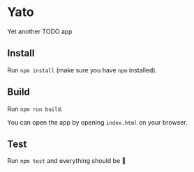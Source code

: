 # Yato
Yet another TODO app

## Install

Run `npm install` (make sure you have `npm` installed).

## Build

Run `npm run build`.

You can open the app by opening `index.html` on your browser.

## Test

Run `npm test` and everything should be :green_heart:

